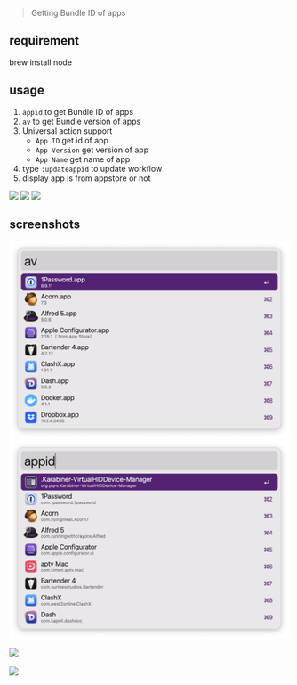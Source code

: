 > Getting Bundle ID of apps

## requirement

brew install node

## usage

1. `appid` to get Bundle ID of apps
2. `av` to get Bundle version of apps
3. Universal action support
	- `App ID` get id of app
	- `App Version` get version of app
    - `App Name` get name of app
4. type `:updateappid` to update workflow
5. display app is from appstore or not


![](https://img.shields.io/badge/version-v1.6-green?style=for-the-badge)
[![](https://img.shields.io/badge/download-click-blue?style=for-the-badge)](https://github.com/alanhg/alfred-workflows/raw/master/appid/AppID.alfredworkflow)
[![](https://img.shields.io/badge/plist-link-important?style=for-the-badge)](https://raw.githubusercontent.com/alanhg/alfred-workflows/master/appid/src/info.plist)


<!-- more -->
## screenshots
![](./screenshot1.png)
![](./screenshot2.png)

![](./appid.gif)

![](./appid_2.gif)
